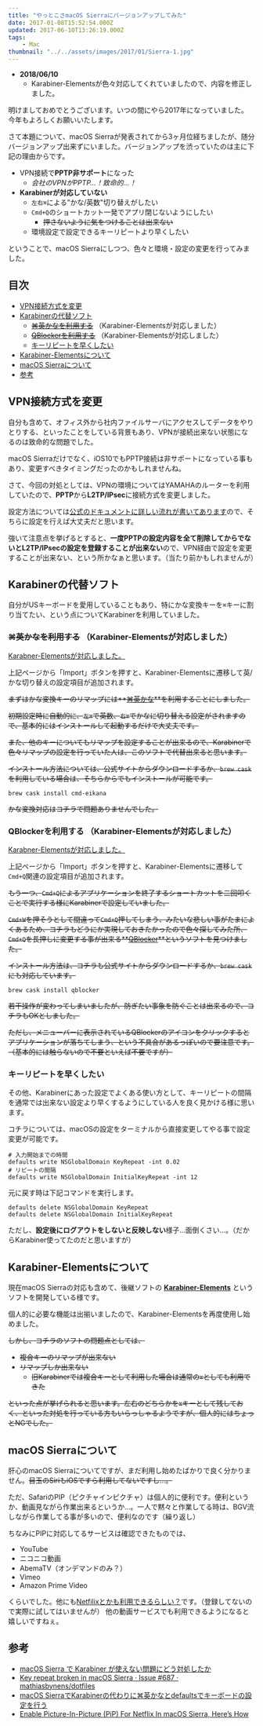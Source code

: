 ```yaml
---
title: "やっとこさmacOS Sierraにバージョンアップしてみた"
date: 2017-01-08T15:52:54.000Z
updated: 2017-06-10T13:26:19.000Z
tags:
    - Mac
thumbnail: "../../assets/images/2017/01/Sierra-1.jpg"
---
```


-   **2018/06/10**
    -   Karabiner-Elementsが色々対応してくれていましたので、内容を修正しました。

明けましておめでとうございます。いつの間にやら2017年になっていました。今年もよろしくお願いいたします。

さて本題について、macOS Sierraが発表されてから3ヶ月位経ちましたが、随分バージョンアップ出来ずにいました。バージョンアップを渋っていたのは主に下記の理由からです。

-   VPN接続で**PPTP非サポート**になった
    -   _会社のVPNがPPTP…！致命的…！_
-   **Karabinerが対応していない**
    -   `左右⌘`による"かな/英数"切り替えがしたい
    -   `Cmd+Q`のショートカット一発でアプリ閉じないようにしたい
        -   ~~押さないように気をつけることは出来ない~~
    -   環境設定で設定できるキーリピートより早くしたい

ということで、macOS Sierraにしつつ、色々と環境・設定の変更を行ってみました。

## 目次

-   [VPN接続方式を変更](#change-vpn)
-   [Karabinerの代替ソフト](#change-karabiner)
    -   ~~[⌘英かなを利用する](#cmd-eikana)~~ （Karabiner-Elementsが対応しました）
    -   ~~[QBlockerを利用する](#qblocker)~~ （Karabiner-Elementsが対応しました）
    -   [キーリピートを早くしたい](#key-repeat)
-   [Karabiner-Elementsについて](#karabiner-elements)
-   [macOS Sierraについて](#macos-sierra)
-   [参考](#reference)

## <a name="change-vpn">VPN接続方式を変更</a>

自分も含めて、オフィス外から社内ファイルサーバにアクセスしてデータをやりとりする、といったことをしている背景もあり、VPNが接続出来ない状態になるのは致命的な問題でした。

macOS Sierraだけでなく、iOS10でもPPTP接続は非サポートになっている事もあり、変更すべきタイミングだったのかもしれませんね。

さて、今回の対処としては、VPNの環境についてはYAMAHAのルーターを利用していたので、**PPTP**から**L2TP/IPsec**に接続方式を変更しました。

設定方法については[公式のドキュメントに詳しい流れが書いてあります](http://jp.yamaha.com/products/network/solution/vpn/smartphone/)ので、そちらに設定を行えば大丈夫だと思います。

強いて注意点を挙げるとすると、**一度PPTPの設定内容を全て削除してからでないとL2TP/IPsecの設定を登録することが出来ない**ので、VPN経由で設定を変更することが出来ない、という所かなぁと思います。（当たり前かもしれませんが）

## <a name="change-karabiner">Karabinerの代替ソフト</a>

自分がUSキーボードを愛用していることもあり、特にかな変換キーを`⌘`キーに割り当てたい、という点についてKarabinerを利用していました。

### ~~<a name="cmd-eikana">⌘英かなを利用する</a>~~ （Karabiner-Elementsが対応しました）

[Karabner-Elementsが対応しました。](https://pqrs.org/osx/karabiner/complex_modifications/#japanese)

上記ページから「Import」ボタンを押すと、Karabiner-Elementsに遷移して英/かな切り替えの設定項目が追加されます。

~~まずはかな変換キーのリマップには**[⌘英かな](https://ei-kana.appspot.com/)**を利用することにしました。~~

~~初期設定時に自動的に、`左⌘`で英数、`右⌘`でかなに切り替える設定がされますので、基本的にはインストールして起動するだけで大丈夫です。~~

~~また、他のキーについてもリマップを設定することが出来るので、Karabinerで色々リマップの設定を行っていた人は、このソフトで代替出来ると思います。~~

~~インストール方法については、公式サイトからダウンロードするか、`brew cask`を利用している場合は、そちらからでもインストールが可能です。~~

```shell
brew cask install cmd-eikana
```

~~かな変換対応はコチラで問題ありませんでした。~~

### <a name="qblocker">QBlockerを利用する</a> （Karabiner-Elementsが対応しました）

[Karabner-Elementsが対応しました。](https://pqrs.org/osx/karabiner/complex_modifications/#command_q)

上記ページから「Import」ボタンを押すと、Karabiner-Elementsに遷移して`Cmd+Q`関連の設定項目が追加されます。

~~もう一つ、`Cmd+Q`によるアプリケーションを終了するショートカットを二回叩くことで実行する様にKarabinerで設定していました。~~

~~`Cmd+W`を押そうとして間違って`Cmd+Q`押してしまう、みたいな悲しい事がたまによくあるため、コチラもどうにか実現しておきたかったので色々探してみた所、`Cmd+Q`を長押しに変更する事が出来る**[QBlocker](https://qblocker.com/)**というソフトを見つけました。~~

~~インストール方法は、コチラも公式サイトからダウンロードするか、`brew cask`にも対応しています。~~

```shell
brew cask install qblocker
```

~~若干操作が変わってしまいましたが、防ぎたい事象を防ぐことは出来るので、コチラもOKとしました。~~

~~ただし、メニューバーに表示されているQBlockerのアイコンをクリックするとアプリケーションが落ちてしまう、という不具合があるっぽいので要注意です。（基本的には触らないので不要といえば不要ですが）~~

### <a name="key-repeat">キーリピートを早くしたい</a>

その他、Karabinerにあった設定でよくある使い方として、キーリピートの間隔を通常では出来ない設定より早くするようにしている人を良く見かける様に思います。

コチラについては、macOSの設定をターミナルから直接変更してやる事で設定変更が可能です。

```shell
# 入力開始までの時間
defaults write NSGlobalDomain KeyRepeat -int 0.02
# リピートの間隔
defaults write NSGlobalDomain InitialKeyRepeat -int 12
```

元に戻す時は下記コマンドを実行します。

```shell
defaults delete NSGlobalDomain KeyRepeat
defaults delete NSGlobalDomain InitialKeyRepeat
```

ただし、**設定後にログアウトをしないと反映しない**様子…面倒くさい…。（だからKarabiner使ってたのだと思いますが）

## <a name="karabiner-elements">Karabiner-Elementsについて</a>

現在macOS Sierraの対応も含めて、後継ソフトの **[Karabiner-Elements](https://github.com/tekezo/Karabiner-Elements)** というソフトを開発している様です。

個人的に必要な機能は出揃いましたので、Karabiner-Elementsを再度使用し始めました。

~~しかし、コチラのソフトの問題点としては、~~

-   ~~複合キーのリマップが出来ない~~
-   ~~リマップしか出来ない~~
    -   ~~旧Karabinerでは複合キーとして利用した場合は通常の`⌘`としても利用できた~~

~~といった点が挙げられると思います。左右のどちらかを`⌘`キーとして残しておく、といった対処を行っている方もいらっしゃるようですが、個人的にはちょっとNGでした。~~

## <a name="macos-sierra">macOS Sierraについて</a>

肝心のmacOS Sierraについてですが、まだ利用し始めたばかりで良く分かりません。~~目玉のSiriもiOSですら利用してないですし…。~~

ただ、SafariのPIP（ピクチャインピクチャ）は個人的に便利です。便利というか、動画見ながら作業出来るというか…。一人で黙々と作業してる時は、BGV流しながら作業してる事が多いので、便利なのです（繰り返し）

ちなみにPIPに対応してるサービスは確認できたものでは、

-   YouTube
-   ニコニコ動画
-   AbemaTV（オンデマンドのみ？）
-   Vimeo
-   Amazon Prime Video

くらいでした。他にも[Netfilixとかも利用できるらしい？](http://www.redmondpie.com/enable-picture-in-picture-pip-for-netflix-in-macos-sierra-heres-how/)です。（登録してないので実際に試してはいませんが）
他の動画サービスでも利用できるようになると嬉しいですねぇ。

## <a name="reference">参考</a>

-   [macOS Sierra で Karabiner が使えない問題にどう対処したか](http://qiita.com/naoya@github/items/56a34be85710f4ed5531)
-   [Key repeat broken in macOS Sierra · Issue #687 · mathiasbynens/dotfiles](https://github.com/mathiasbynens/dotfiles/issues/687)
-   [macOS SierraでKarabinerの代わりに⌘英かなとdefaultsでキーボードの設定を行う](http://qiita.com/saboyutaka/items/33c82ef1414867d9ef6d)
-   [Enable Picture-In-Picture (PiP) For Netflix In macOS Sierra, Here’s How](http://www.redmondpie.com/enable-picture-in-picture-pip-for-netflix-in-macos-sierra-heres-how/)
